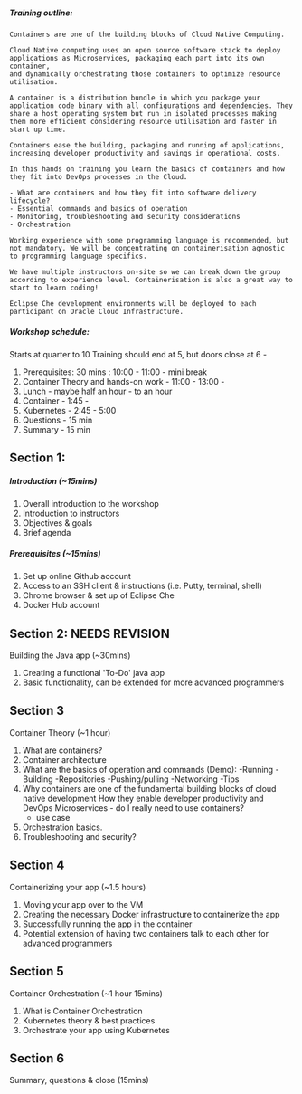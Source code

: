 ##### Training outline:

```
Containers are one of the building blocks of Cloud Native Computing.

Cloud Native computing uses an open source software stack to deploy applications as Microservices, packaging each part into its own container,
and dynamically orchestrating those containers to optimize resource utilisation.

A container is a distribution bundle in which you package your application code binary with all configurations and dependencies. They share a host operating system but run in isolated processes making them more efficient considering resource utilisation and faster in start up time.

Containers ease the building, packaging and running of applications, increasing developer productivity and savings in operational costs.

In this hands on training you learn the basics of containers and how they fit into DevOps processes in the Cloud.

- What are containers and how they fit into software delivery lifecycle?
- Essential commands and basics of operation
- Monitoring, troubleshooting and security considerations
- Orchestration

Working experience with some programming language is recommended, but not mandatory. We will be concentrating on containerisation agnostic to programming language specifics.

We have multiple instructors on-site so we can break down the group according to experience level. Containerisation is also a great way to start to learn coding!

Eclipse Che development environments will be deployed to each participant on Oracle Cloud Infrastructure.
```

##### Workshop schedule:

Starts at quarter to 10
Training should end at 5, but doors close at 6 - 

1. Prerequisites: 30 mins : 10:00 - 11:00 - mini break
2. Container Theory and hands-on work - 11:00 - 13:00 - 
3. Lunch - maybe half an hour - to an hour 
4. Container  - 1:45 - 
5. Kubernetes - 2:45 - 5:00
6. Questions - 15 min
7. Summary - 15 min 

## Section 1:


##### Introduction (~15mins)

1. Overall introduction to the workshop
2. Introduction to instructors
3. Objectives & goals
4. Brief agenda

##### Prerequisites (~15mins)

1. Set up online Github account
2. Access to an SSH client & instructions (i.e. Putty, terminal, shell)
3. Chrome browser & set up of Eclipse Che
4. Docker Hub account

## Section 2: NEEDS REVISION
Building the Java app (~30mins)

1. Creating a functional 'To-Do' java app
2. Basic functionality, can be extended for more advanced programmers

## Section 3
Container Theory (~1 hour)

1. What are containers?
2. Container architecture
3. What are the basics of operation and commands (Demo):
   -Running
   -Building
   -Repositories
   -Pushing/pulling
   -Networking
   -Tips
4. Why containers are one of the fundamental building blocks of cloud native development
   How they enable developer productivity and DevOps
   Microservices - do I really need to use containers?
      - use case
5. Orchestration basics. 
6. Troubleshooting and security?

## Section 4
Containerizing your app (~1.5 hours)

1. Moving your app over to the VM
2. Creating the necessary Docker infrastructure to containerize the app
3. Successfully running the app in the container
4. Potential extension of having two containers talk to each other for advanced programmers

## Section 5
Container Orchestration (~1 hour 15mins)

1. What is Container Orchestration
2. Kubernetes theory & best practices
3. Orchestrate your app using Kubernetes

## Section 6
Summary, questions & close (15mins)
